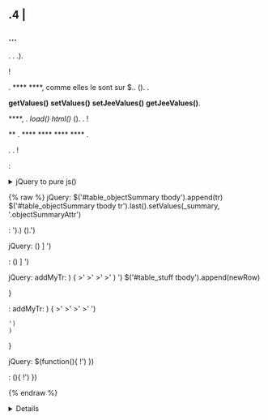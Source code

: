## .4 | 

###  ...

. . .).

 !

. ****  ****, comme elles le sont sur $.. (). .

 **getValues()**  **setValues()**  **setJeeValues()**  **getJeeValues()**.

 ****, . *load()*  *html()* (). . !

 ** .  **** **** ****  **** .

. . !

:

<details>

  <summary markdown="span">jQuery to pure js()<summary>

  
  {% raw %}
  jQuery:
  $('#table_objectSummary tbody').append(tr)
  $('#table_objectSummary tbody tr').last().setValues(_summary, '.objectSummaryAttr')

  :
  ').)
  ().')

  jQuery:
  ()
  ]
  ')

  :
  ()
  ]
  ')

  jQuery:
  addMyTr: ) {
    >'
    >'
    >'
    >'
    )
    ')
    $('#table_stuff tbody').append(newRow)
    
  }

  :
  addMyTr: ) {
    >'
    >'
    >'
    >'
    ')
    
    ')
    )
    
  }

  jQuery:
  $(function(){
    !')
  })

  :
  (){
    !')
  })

  {% endraw %}
  

<details>

.. ..

:

[ {}](https:github.comjeedomcoreblobalphacoredomdom.utils.js)

[](https:github.comjeedomcoreblobalphacoredomdom.ui.js)



### Obsolete

#### 

  


#### ):



#### 

 ** . .().

. ..

#### 

 ** . . [](https:flatpickr.js.org).

 ** .

:

<details>

  <summary markdown="span">datetime pickers<summary>

  
  {% raw %}
  <input id="myDate" class="in_datepicker">
  <input id="myTime" class="in_timepicker">
  <input id="myCustomDatetime">
  {% endraw %}
  

  
  {% raw %}
  
  

  :i:
  {% endraw %}
  

<details>



### Deprecated

*:*

#### :

`eqLogic::::  

#### ):

  
  
  
  
  
  
  
  
  
  
  
  
  
  
  
  
  
  
  

#### ):

  


> ****
>
> .  ** .

#### 

.  **()**. .

<details>

  <summary markdown="span">jeeComplete()<summary>

  
  {% raw %}
  jQuery:
  $('input.auto').autocomplete({
    minLength: 1,
    source: dataArray
  })

  :
  ({
    minLength: 1,
    source: dataArray
  })
  {% endraw %}
  

<details>

#### 

. ..().

<details>

  <summary markdown="span">exemples jeeDialog()<summary>

  
  {% raw %}
  ) {
    !')
    return
  }

  :', ) {
     !== null) {
      
    }
  })

  ?', ) {
    ) {
      
    }  {
      
    }
  })

  {% endraw %}
  

<details>

#### 

. **.

<details>

  <summary markdown="span">exemples ()<summary>

  
  {% raw %}
  :
  $('#md_modal').dialog({
    title: "{{}}"
  }).?')

  :
  ({
    title: '{{}}',
    contentUrl: '?'
  })

  {% endraw %}
  

<details>

#### 

 ** . 

#### 

. .

<details>

  <summary markdown="span">jeeCtxMenu()<summary>

  
  {% raw %}
  ({
    selector: '.nav.!
    appendTo: '',
    className: '', 
    items: {
      uniqueNameID: {
        name: '{{}}',
        isHtmlName: false,
        icon: '',
        className: '', 
        callback: 
        }
      },
      sep1: '-----',
    },
    callback: 
    }
    isDisable: false,
    *
    events: {
      show: ) {
      },
      hide: ) {
      }
    },
    *
    *
    build: ) {
       = {}
       {
        callback: ) {
          ...
        }
      },
      items: contextmenuitems
    },
    position: ) {
    },
    *
  })

  {% endraw %}
  

<details>

 [](https:github.comjeedomcoreblobalphacoredomdom.ui.js)


### 

- 

 : .

 **  ``jeedomUtils.setCheckContextMenu()``

 **  ** .

 *"*.

:

````js
) {
  .
  ')
}
)
````

